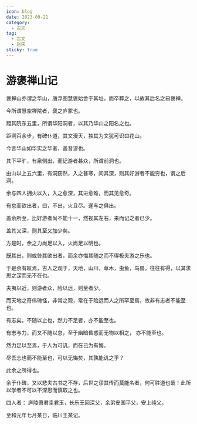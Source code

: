 ```yaml
---
icon: blog
date: 2023-09-21
category:
  - 古文
tag:
  - 古文
  - 赵宋
sticky: true
---
```


# 游褒禅山记

<!-- more -->


褒禅山亦谓之华山，唐浮图慧褒始舍于其址，而卒葬之，以故其后名之曰褒禅。

今所谓慧空禅院者，褒之庐冢也。

距其院东五里，所谓华阳洞者，以其乃华山之阳名之也。

距洞百余步，有碑仆道，其文漫灭，独其为文犹可识曰花山。

今言华山如华实之华者，盖音谬也。


其下平旷，有泉侧出，而记游者甚众，所谓前洞也。

由山以上五六里，有洞窈然，入之甚寒，问其深，则其好游者不能穷也，谓之后洞。

余与四人拥火以入，入之愈深，其进愈难，而其见愈奇。

有怠而欲出者，曰，不出，火且尽。遂与之俱出。

盖余所至，比好游者尚不能十一，然视其左右，来而记之者已少。

盖其又深，则其至又加少矣。

方是时，余之力尚足以入，火尚足以明也。

既其出，则或咎其欲出者，而余亦悔其随之而不得极夫游之乐也。

于是余有叹焉，古人之观于，天地，山川，草木，虫鱼，鸟兽，往往有得，以其求思之深而无不在也。

夫夷以近，则游者众，险以远，则至者少。

而天地之奇伟瑰怪，非常之观，常在于险远而人之所罕至焉，故非有志者不能至也。

有志矣，不随以止也，然力不足者，亦不能至也。

有志与力，而又不随以怠，至于幽暗昏惑而无物以相之， 亦不能至也。

然力足以至焉，于人为可讥，而在己为有悔。

尽吾志也而不能至也，可以无悔矣，其孰能讥之乎？

此余之所得也。

余于仆碑，又以悲夫古书之不存，后世之谬其传而莫能名者，何可胜道也哉！此所以学者不可以不深思而慎取之也。

四人者： 庐陵萧君圭君玉，长乐王回深父，余弟安国平父，安上纯父。

至和元年七月某日，临川王某记。
